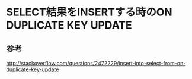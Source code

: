 ﻿# SELECT結果をINSERTする時のON DUPLICATE KEY UPDATE

## 参考
http://stackoverflow.com/questions/2472229/insert-into-select-from-on-duplicate-key-update
